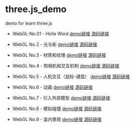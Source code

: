 # three.js_demo
demo for learn three.js


*   WebGL-No.01 - Holle Word
    [demo链接]()
    [源码链接]()

*   WebGL No.2 - 光与影
    [demo链接]()
    [源码链接]()

*   WebGL No.3 - 材质和纹理
    [demo链接]()
    [源码链接]()

*   WebGL No.4 - 照相机和交互机制
    [demo链接]()
    [源码链接]()

*   WebGL No.5 - 人机交互（鼠标-键盘）
    [demo链接]()
    [源码链接]()

*   WebGL No.6 - 动画
    [demo链接]()
    [源码链接]()

*   WebGL No.7 - 引入外部模型
    [demo链接]()
    [源码链接]()

*   WebGL No.8 - 模拟碰撞
    [demo链接]()
    [源码链接]()

*   WebGL No.9 - 盒内景观
    [demo链接]()
    [源码链接]()
